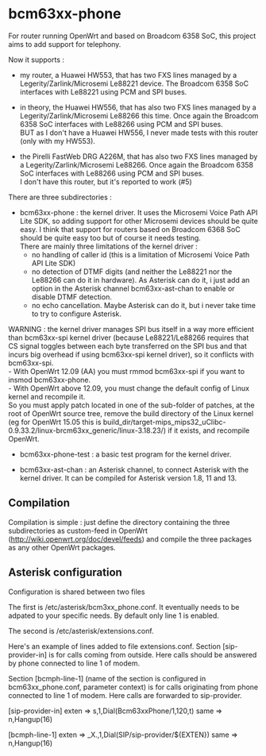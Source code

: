 # bcm63xx-phone

For router running OpenWrt and based on Broadcom 6358 SoC, this project aims to add support for telephony.

Now it supports :

- my router, a Huawei HW553, that has two FXS lines managed by a Legerity/Zarlink/Microsemi Le88221 device. The Broadcom 6358 SoC interfaces with Le88221 using PCM and SPI buses.

- in theory, the Huawei HW556, that has also two FXS lines managed by a Legerity/Zarlink/Microsemi Le88266 this time. Once again the Broadcom 6358 SoC interfaces with Le88266 using PCM and SPI buses.<BR>
BUT as I don't have a Huawei HW556, I never made tests with this router (only with my HW553).

- the Pirelli FastWeb DRG A226M, that has also two FXS lines managed by a Legerity/Zarlink/Microsemi Le88266. Once again the Broadcom 6358 SoC interfaces with Le88266 using PCM and SPI buses.<BR>
I don't have this router, but it's reported to work (#5)

There are three subdirectories :

- bcm63xx-phone : the kernel driver. It uses the Microsemi Voice Path API Lite SDK, so adding support for other Microsemi devices should be quite easy. I think that support for routers based on Broadcom 6368 SoC should be quite easy too but of course it needs testing.<BR>
There are mainly three limitations of the kernel driver :
  * no handling of caller id (this is a limitation of Microsemi Voice Path API Lite SDK)
  * no detection of DTMF digits (and neither the Le88221 nor the Le88266 can do it in hardware). As Asterisk can do it, i just add an option in the Asterisk channel bcm63xx-ast-chan to enable or disable DTMF detection.
  * no echo cancellation. Maybe Asterisk can do it, but i never take time to try to configure Asterisk.<BR>

WARNING : the kernel driver manages SPI bus itself in a way more efficient than bcm63xx-spi kernel driver (because Le88221/Le88266 requires that CS signal toggles between each byte transferred on the SPI bus and that incurs big overhead if using bcm63xx-spi kernel driver), so it conflicts with bcm63xx-spi.<BR>
    - With OpenWrt 12.09 (AA) you must rmmod bcm63xx-spi if you want to insmod bcm63xx-phone.<BR>
    - With OpenWrt above 12.09, you must change the default config of Linux kernel and recompile it.<BR>
So you must apply patch located in one of the sub-folder of patches, at the root of OpenWrt source tree, remove the build directory of the Linux kernel (eg for OpenWrt 15.05 this is build_dir/target-mips_mips32_uClibc-0.9.33.2/linux-brcm63xx_generic/linux-3.18.23/) if it exists, and recompile OpenWrt.

- bcm63xx-phone-test : a basic test program for the kernel driver.

- bcm63xx-ast-chan : an Asterisk channel, to connect Asterisk with the kernel driver. It can be compiled for Asterisk version 1.8, 11 and 13.


## Compilation ##

Compilation is simple : just define the directory containing the three subdirectories as custom-feed in OpenWrt (http://wiki.openwrt.org/doc/devel/feeds) and compile the three packages as any other OpenWrt packages.

## Asterisk configuration ##

Configuration is shared between two files

The first is /etc/asterisk/bcm3xx_phone.conf.
It eventually needs to be adpated to your specific needs.
By default only line 1 is enabled.

The second is /etc/asterisk/extensions.conf.

Here's an example of lines added to file extensions.conf.
Section [sip-provider-in] is for calls coming from outside.
Here calls should be answered by phone connected to line 1 of modem.

Section [bcmph-line-1] (name of the section is configured in bcm63xx_phone.conf, parameter context) is for calls originating from phone connected to line 1 of modem.
Here calls are forwarded to sip-provider.

[sip-provider-in]
exten => s,1,Dial(Bcm63xxPhone/1,120,t)
  same => n,Hangup(16)

[bcmph-line-1]
exten => _X.,1,Dial(SIP/sip-provider/${EXTEN})
  same => n,Hangup(16)
